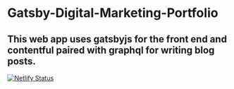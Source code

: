 # Gatsby-Digital-Marketing-Portfolio

## This web app uses gatsbyjs for the front end and contentful paired with graphql for writing blog posts.

[![Netlify Status](https://api.netlify.com/api/v1/badges/1c577605-512d-4726-bc84-bbdba2de41d0/deploy-status)](https://app.netlify.com/sites/santrickdigital/deploys)
